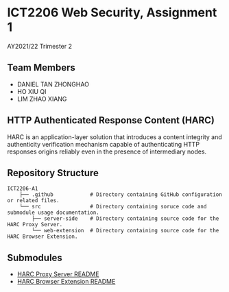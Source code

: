 # ICT2206 Web Security, Assignment 1

AY2021/22 Trimester 2

## Team Members

- DANIEL TAN ZHONGHAO
- HO XIU QI
- LIM ZHAO XIANG

## HTTP Authenticated Response Content (HARC)

HARC is an application-layer solution that introduces a content integrity and authenticity verification mechanism capable of authenticating HTTP responses origins reliably even in the presence of intermediary nodes.

## Repository Structure

    ICT2206-A1
        ├── .github            # Directory containing GitHub configuration or related files.
        └── src                # Directory containing soruce code and submodule usage documentation.
            ├── server-side    # Directory containing source code for the HARC Proxy Server.
            └── web-extension  # Directory containing source code for the HARC Browser Extension.

## Submodules

- [HARC Proxy Server README](src/server-side/README.md)
- [HARC Browser Extension README](src/web-extension/README.md)
